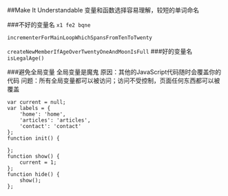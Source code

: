 ##Make It Understandable
变量和函数选择容易理解，较短的单词命名

###不好的变量名
`x1 fe2 bqne`

`incrementerForMainLoopWhichSpansFromTenToTwenty`

`createNewMemberIfAgeOverTwentyOneAndMoonIsFull`
###好的变量名
`isLegalAge()`

###避免全局变量
全局变量是魔鬼
原因：其他的JavaScript代码随时会覆盖你的代码
问题：所有全局变量都可以被访问；访问不受控制，页面任何东西都可以被覆盖
```
var current = null;
var labels = {
	'home': 'home',
	'articles': 'articles',
	'contact': 'contact'
};
function init() {
	
};
function show() {
	current = 1;
};
function hide() {
	show();
};
```